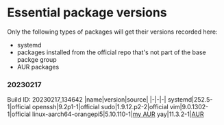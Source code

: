# Essential package versions

Only the following types of packages will get their versions recorded here:
 - systemd
 - packages installed from the official repo that's not part of the base packge group
 - AUR packages

### 20230217
Build ID: 20230217_134642
|name|version|source|
|-|-|-|
systemd|252.5-1|official
openssh|9.2p1-1|official
sudo|1.9.12.p2-2|official
vim|9.0.1302-1|official
linux-aarch64-orangepi5|5.10.110-1|[my AUR][AUR linux-aarch64-orangepi5]
yay|11.3.2-1|[AUR][AUR yay]

[AUR linux-aarch64-orangepi5]: https://aur.archlinux.org/packages/linux-aarch64-orangepi5
[AUR yay]: http://aur.archlinux.org/packages/yay